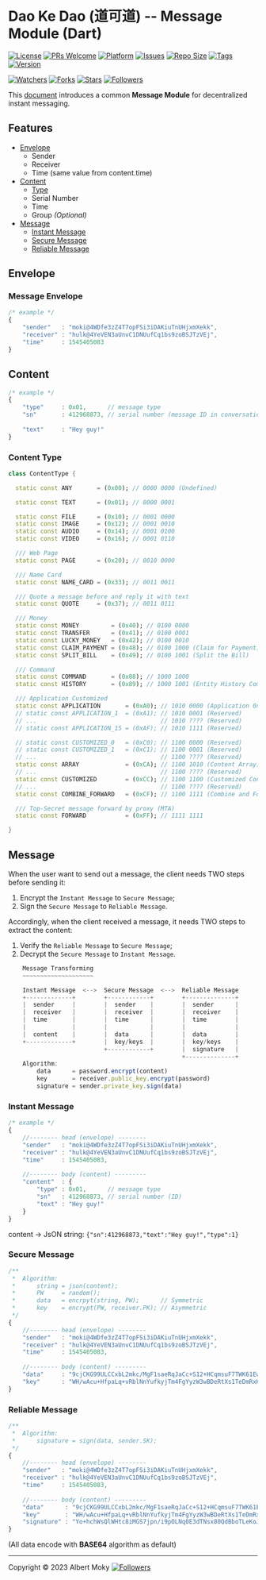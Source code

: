 # Dao Ke Dao (道可道) -- Message Module (Dart)

[![License](https://img.shields.io/github/license/dimchat/dkd-dart)](https://github.com/dimchat/dkd-dart/blob/master/LICENSE)
[![PRs Welcome](https://img.shields.io/badge/PRs-welcome-brightgreen.svg)](https://github.com/dimchat/dkd-dart/pulls)
[![Platform](https://img.shields.io/badge/Platform-Dart%203-brightgreen.svg)](https://github.com/dimchat/dkd-dart/wiki)
[![Issues](https://img.shields.io/github/issues/dimchat/dkd-dart)](https://github.com/dimchat/dkd-dart/issues)
[![Repo Size](https://img.shields.io/github/repo-size/dimchat/dkd-dart)](https://github.com/dimchat/dkd-dart/archive/refs/heads/main.zip)
[![Tags](https://img.shields.io/github/tag/dimchat/dkd-dart)](https://github.com/dimchat/dkd-dart/tags)
[![Version](https://img.shields.io/pub/v/dkd)](https://pub.dev/packages/dkd)

[![Watchers](https://img.shields.io/github/watchers/dimchat/dkd-dart)](https://github.com/dimchat/dkd-dart/watchers)
[![Forks](https://img.shields.io/github/forks/dimchat/dkd-dart)](https://github.com/dimchat/dkd-dart/forks)
[![Stars](https://img.shields.io/github/stars/dimchat/dkd-dart)](https://github.com/dimchat/dkd-dart/stargazers)
[![Followers](https://img.shields.io/github/followers/dimchat)](https://github.com/orgs/dimchat/followers)

This [document](https://github.com/dimchat/DIMP/blob/master/DaoKeDao-Message.md) introduces a common **Message Module** for decentralized instant messaging.

## Features

- [Envelope](#envelope)
    - Sender
    - Receiver
    - Time (same value from content.time)
- [Content](#content)
    - [Type](#content-type)
    - Serial Number
    - Time
    - Group _(Optional)_
- [Message](#message)
    - [Instant Message](#instant-message)
    - [Secure Message](#secure-message)
    - [Reliable Message](#reliable-message)

## Envelope

### Message Envelope

```javascript
/* example */
{
    "sender"   : "moki@4WDfe3zZ4T7opFSi3iDAKiuTnUHjxmXekk",
    "receiver" : "hulk@4YeVEN3aUnvC1DNUufCq1bs9zoBSJTzVEj",
    "time"     : 1545405083
}
```

## Content

```javascript
/* example */
{
    "type"     : 0x01,      // message type
    "sn"       : 412968873, // serial number (message ID in conversation)
    
    "text"     : "Hey guy!"
}
```

### Content Type

```dart
class ContentType {

  static const ANY       = (0x00); // 0000 0000 (Undefined)

  static const TEXT      = (0x01); // 0000 0001

  static const FILE      = (0x10); // 0001 0000
  static const IMAGE     = (0x12); // 0001 0010
  static const AUDIO     = (0x14); // 0001 0100
  static const VIDEO     = (0x16); // 0001 0110

  /// Web Page
  static const PAGE      = (0x20); // 0010 0000

  /// Name Card
  static const NAME_CARD = (0x33); // 0011 0011

  /// Quote a message before and reply it with text
  static const QUOTE     = (0x37); // 0011 0111

  /// Money
  static const MONEY         = (0x40); // 0100 0000
  static const TRANSFER      = (0x41); // 0100 0001
  static const LUCKY_MONEY   = (0x42); // 0100 0010
  static const CLAIM_PAYMENT = (0x48); // 0100 1000 (Claim for Payment)
  static const SPLIT_BILL    = (0x49); // 0100 1001 (Split the Bill)

  /// Command
  static const COMMAND       = (0x88); // 1000 1000
  static const HISTORY       = (0x89); // 1000 1001 (Entity History Command)

  /// Application Customized
  static const APPLICATION       = (0xA0); // 1010 0000 (Application 0nly, Reserved)
  // static const APPLICATION_1  = (0xA1); // 1010 0001 (Reserved)
  // ...                                   // 1010 ???? (Reserved)
  // static const APPLICATION_15 = (0xAF); // 1010 1111 (Reserved)

  // static const CUSTOMIZED_0   = (0xC0); // 1100 0000 (Reserved)
  // static const CUSTOMIZED_1   = (0xC1); // 1100 0001 (Reserved)
  // ...                                   // 1100 ???? (Reserved)
  static const ARRAY             = (0xCA); // 1100 1010 (Content Array)
  // ...                                   // 1100 ???? (Reserved)
  static const CUSTOMIZED        = (0xCC); // 1100 1100 (Customized Content)
  // ...                                   // 1100 ???? (Reserved)
  static const COMBINE_FORWARD   = (0xCF); // 1100 1111 (Combine and Forward)

  /// Top-Secret message forward by proxy (MTA)
  static const FORWARD           = (0xFF); // 1111 1111

}
```

## Message

When the user want to send out a message, the client needs TWO steps before sending it:

1. Encrypt the ```Instant Message``` to ```Secure Message```;
2. Sign the ```Secure Message``` to ```Reliable Message```.

Accordingly, when the client received a message, it needs TWO steps to extract the content:

1. Verify the ```Reliable Message``` to ```Secure Message```;
2. Decrypt the ```Secure Message``` to ```Instant Message```.

```javascript
    Message Transforming
    ~~~~~~~~~~~~~~~~~~~~

    Instant Message  <-->  Secure Message  <-->  Reliable Message
    +-------------+        +------------+        +--------------+
    |  sender     |        |  sender    |        |  sender      |
    |  receiver   |        |  receiver  |        |  receiver    |
    |  time       |        |  time      |        |  time        |
    |             |        |            |        |              |
    |  content    |        |  data      |        |  data        |
    +-------------+        |  key/keys  |        |  key/keys    |
                           +------------+        |  signature   |
                                                 +--------------+
    Algorithm:
        data      = password.encrypt(content)
        key       = receiver.public_key.encrypt(password)
        signature = sender.private_key.sign(data)

```

### Instant Message

```javascript
/* example */
{
    //-------- head (envelope) --------
    "sender"   : "moki@4WDfe3zZ4T7opFSi3iDAKiuTnUHjxmXekk",
    "receiver" : "hulk@4YeVEN3aUnvC1DNUufCq1bs9zoBSJTzVEj",
    "time"     : 1545405083,
    
    //-------- body (content) ---------
    "content"  : {
        "type" : 0x01,      // message type
        "sn"   : 412968873, // serial number (ID)
        "text" : "Hey guy!"
    }
}
```

content -> JsON string: ```{"sn":412968873,"text":"Hey guy!","type":1}```

### Secure Message

```javascript
/**
 *  Algorithm:
 *      string = json(content);
 *      PW     = random();
 *      data   = encrpyt(string, PW);      // Symmetric
 *      key    = encrypt(PW, receiver.PK); // Asymmetric
 */
{
    //-------- head (envelope) --------
    "sender"   : "moki@4WDfe3zZ4T7opFSi3iDAKiuTnUHjxmXekk",
    "receiver" : "hulk@4YeVEN3aUnvC1DNUufCq1bs9zoBSJTzVEj",
    "time"     : 1545405083,
    
    //-------- body (content) ---------
    "data"     : "9cjCKG99ULCCxbL2mkc/MgF1saeRqJaCc+S12+HCqmsuF7TWK61EwTQWZSKskUeF",
    "key"      : "WH/wAcu+HfpaLq+vRblNnYufkyjTm4FgYyzW3wBDeRtXs1TeDmRxKVu7nQI/sdIALGLXrY+O5mlRfhU8f8TuIBilZUlX/eIUpL4uSDYKVLaRG9pOcrCHKevjUpId9x/8KBEiMIL5LB0Vo7sKrvrqosCnIgNfHbXMKvMzwcqZEU8="
}
```

### Reliable Message

```javascript
/**
 *  Algorithm:
 *      signature = sign(data, sender.SK);
 */
{
    //-------- head (envelope) --------
    "sender"   : "moki@4WDfe3zZ4T7opFSi3iDAKiuTnUHjxmXekk",
    "receiver" : "hulk@4YeVEN3aUnvC1DNUufCq1bs9zoBSJTzVEj",
    "time"     : 1545405083,
    
    //-------- body (content) ---------
    "data"      : "9cjCKG99ULCCxbL2mkc/MgF1saeRqJaCc+S12+HCqmsuF7TWK61EwTQWZSKskUeF",
    "key"       : "WH/wAcu+HfpaLq+vRblNnYufkyjTm4FgYyzW3wBDeRtXs1TeDmRxKVu7nQI/sdIALGLXrY+O5mlRfhU8f8TuIBilZUlX/eIUpL4uSDYKVLaRG9pOcrCHKevjUpId9x/8KBEiMIL5LB0Vo7sKrvrqosCnIgNfHbXMKvMzwcqZEU8=",
    "signature" : "Yo+hchWsQlWHtc8iMGS7jpn/i9pOLNq0E3dTNsx80QdBboTLeKoJYAg/lI+kZL+g7oWJYpD4qKemOwzI+9pxdMuZmPycG+0/VM3HVSMcguEOqOH9SElp/fYVnm4aSjAJk2vBpARzMT0aRNp/jTFLawmMDuIlgWhBfXvH7bT7rDI="
}
```

(All data encode with **BASE64** algorithm as default)

----

Copyright &copy; 2023 Albert Moky
[![Followers](https://img.shields.io/github/followers/moky)](https://github.com/moky?tab=followers)
